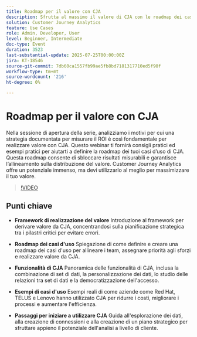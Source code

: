 ```yaml
---
title: Roadmap per il valore con CJA
description: Sfrutta al massimo il valore di CJA con le roadmap dei casi d’uso, gli esempi reali e i passaggi per prendere decisioni strategiche basate sui dati.
solution: Customer Journey Analytics
feature: Use Cases
role: Admin, Developer, User
level: Beginner, Intermediate
doc-type: Event
duration: 3523
last-substantial-update: 2025-07-25T00:00:00Z
jira: KT-18546
source-git-commit: 7db60ca1557fb99ae5fb8bd7181317710ed5f90f
workflow-type: tm+mt
source-wordcount: '216'
ht-degree: 0%

---
```



# Roadmap per il valore con CJA

Nella sessione di apertura della serie, analizziamo i motivi per cui una strategia documentata per misurare il ROI è così fondamentale per realizzare valore con CJA. Questo webinar ti fornirà consigli pratici ed esempi pratici per aiutarti a definire la roadmap dei tuoi casi d’uso di CJA. Questa roadmap consente di sbloccare risultati misurabili e garantisce l’allineamento sulla distribuzione del valore. Customer Journey Analytics offre un potenziale immenso, ma devi utilizzarlo al meglio per massimizzare il tuo valore.

>[!VIDEO](https://video.tv.adobe.com/v/3464933/?learn=on&enablevpops)

## Punti chiave

* **Framework di realizzazione del valore** Introduzione al framework per derivare valore da CJA, concentrandosi sulla pianificazione strategica tra i pilastri critici per evitare errori.

* **Roadmap dei casi d&#39;uso** Spiegazione di come definire e creare una roadmap dei casi d&#39;uso per allineare i team, assegnare priorità agli sforzi e realizzare valore da CJA.

* **Funzionalità di CJA** Panoramica delle funzionalità di CJA, inclusa la combinazione di set di dati, la personalizzazione dei dati, lo studio delle relazioni tra set di dati e la democratizzazione dell&#39;accesso.

* **Esempi di casi d&#39;uso** Esempi reali di come aziende come Red Hat, TELUS e Lenovo hanno utilizzato CJA per ridurre i costi, migliorare i processi e aumentare l&#39;efficienza. &#x200B;

* **Passaggi per iniziare a utilizzare CJA** Guida all&#39;esplorazione dei dati, alla creazione di connessioni e alla creazione di un piano strategico per sfruttare appieno il potenziale dell&#39;analisi a livello di cliente.